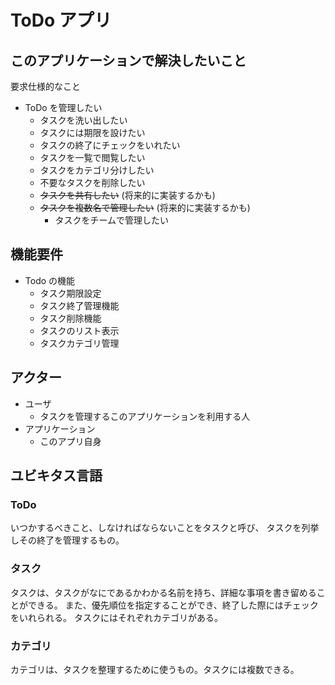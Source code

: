 # ToDo アプリ

## このアプリケーションで解決したいこと

要求仕様的なこと

- ToDo を管理したい
  - タスクを洗い出したい
  - タスクには期限を設けたい
  - タスクの終了にチェックをいれたい
  - タスクを一覧で閲覧したい
  - タスクをカテゴリ分けしたい
  - 不要なタスクを削除したい
  - ~~タスクを共有したい~~ (将来的に実装するかも)
  - ~~タスクを複数名で管理したい~~ (将来的に実装するかも)
    - タスクをチームで管理したい

## 機能要件

- Todo の機能
  - タスク期限設定
  - タスク終了管理機能
  - タスク削除機能
  - タスクのリスト表示
  - タスクカテゴリ管理

## アクター

- ユーザ
  - タスクを管理するこのアプリケーションを利用する人
- アプリケーション
  - このアプリ自身

## ユビキタス言語

### ToDo

いつかするべきこと、しなければならないことをタスクと呼び、
タスクを列挙しその終了を管理するもの。

### タスク

タスクは、タスクがなにであるかわかる名前を持ち、詳細な事項を書き留めることができる。
また、優先順位を指定することができ、終了した際にはチェックをいれられる。
タスクにはそれぞれカテゴリがある。

### カテゴリ

カテゴリは、タスクを整理するために使うもの。タスクには複数できる。
